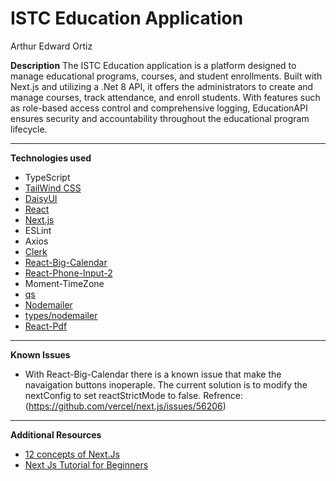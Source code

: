 # ISTC Education Application 

Arthur Edward Ortiz


**Description**
The ISTC Education application is a platform designed to manage educational programs, courses, and student enrollments. Built with Next.js and utilizing a .Net 8 API, it offers the administrators to create and manage courses, track attendance, and enroll students. With features such as role-based access control and comprehensive logging, EducationAPI ensures security and accountability throughout the educational program lifecycle. 

***

**Technologies used**
- TypeScript
- [TailWind CSS](https://v2.tailwindcss.com/docs)
- [DaisyUI](https://daisyui.com/)
- [React](https://react.dev/)
- [Next.js](https://nextjs.org/docs)
- ESLint
- Axios
- [Clerk](https://clerk.com/docs)
- [React-Big-Calendar](https://www.npmjs.com/package/react-big-calendar)
- [React-Phone-Input-2](https://www.npmjs.com/package/react-phone-input-2)
- Moment-TimeZone
- [qs](https://www.npmjs.com/package/qs)
- [Nodemailer](https://nodemailer.com/)
- [types/nodemailer](https://www.npmjs.com/package/@types/nodemailer)
- [React-Pdf](https://react-pdf.org/)

***

**Known Issues**
- With React-Big-Calendar there is a known issue that make the navaigation buttons inoperaple. The current solution is to modify the nextConfig to set reactStrictMode to false. Refrence: (https://github.com/vercel/next.js/issues/56206)

***

**Additional Resources**
- [12 concepts of Next.Js](https://www.youtube.com/watch?v=vwSlYG7hFk0)
- [Next Js Tutorial for Beginners](https://www.youtube.com/watch?v=ZVnjOPwW4ZA)
